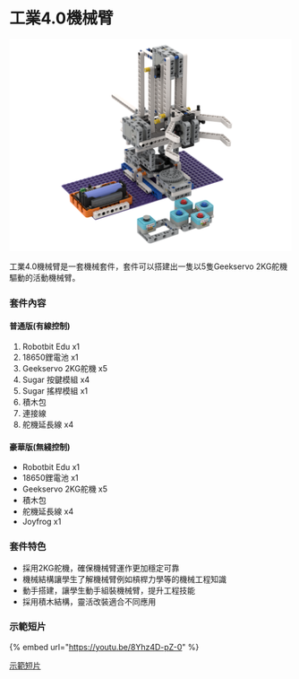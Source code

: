 # 工業4.0機械臂

![](../../.gitbook/assets/robot_arm.png)

工業4.0機械臂是一套機械套件，套件可以搭建出一隻以5隻Geekservo 2KG舵機驅動的活動機械臂。

### 套件內容

#### 普通版(有線控制)

1. Robotbit Edu x1
2. 18650鋰電池 x1
3. Geekservo 2KG舵機 x5
4. Sugar 按鍵模組 x4
5. Sugar 搖桿模組 x1
6. 積木包
7. 連接線
8. 舵機延長線 x4

#### 豪華版(無綫控制)

* Robotbit Edu x1
* 18650鋰電池 x1
* Geekservo 2KG舵機 x5
* 積木包
* 舵機延長線 x4
* Joyfrog x1

### 套件特色

* 採用2KG舵機，確保機械臂運作更加穩定可靠
* 機械結構讓學生了解機械臂例如槓桿力學等的機械工程知識
* 動手搭建，讓學生動手組裝機械臂，提升工程技能
* 採用積木結構，靈活改裝適合不同應用

### 示範短片

{% embed url="https://youtu.be/8Yhz4D-pZ-0" %}

[示範短片](https://youtu.be/8Yhz4D-pZ-0)
